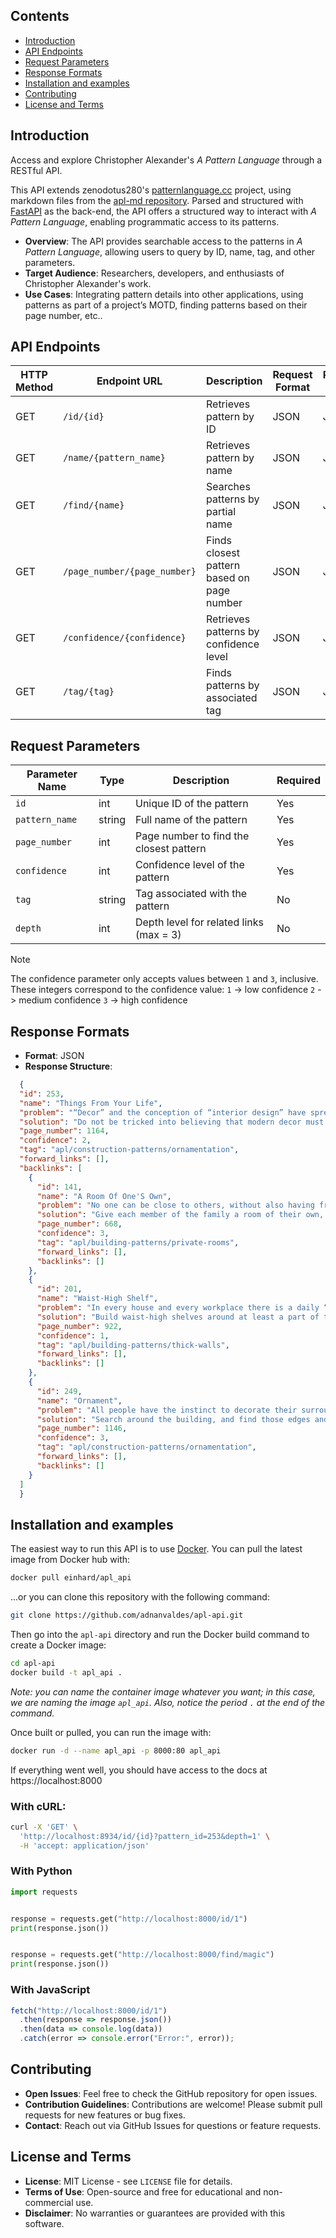 ## Contents

- [Introduction](#Introduction)
- [API Endpoints](#API%20Endpoints)
- [Request Parameters](#Request%20Parameters)
- [Response Formats](#Response%20Formats)
- [Installation and examples](#Installation%20and%20examples)
- [Contributing](#Contributing)
- [License and Terms](#License%20and%20Terms)

## Introduction

Access and explore Christopher Alexander's _A Pattern Language_ through a RESTful API.

This API extends zenodotus280's [patternlanguage.cc](https://patternlanguage.cc) project, using markdown files from the [apl-md repository](https://github.com/zenodotus280/apl-md). Parsed and structured with [FastAPI](https://fastapi.tiangolo.com) as the back-end, the API offers a structured way to interact with _A Pattern Language_, enabling programmatic access to its patterns.

- **Overview**: The API provides searchable access to the patterns in _A Pattern Language_, allowing users to query by ID, name, tag, and other parameters.
- **Target Audience**: Researchers, developers, and enthusiasts of Christopher Alexander's work.
- **Use Cases**: Integrating pattern details into other applications, using patterns as part of a project’s MOTD, finding patterns based on their page number, etc..

## API Endpoints

| HTTP Method | Endpoint URL                 | Description                                           | Request Format | Response Format |
|-------------|-------------------------------|-------------------------------------------------------|----------------|-----------------|
| GET         | `/id/{id}`                    | Retrieves pattern by ID                               | JSON           | JSON            |
| GET         | `/name/{pattern_name}`        | Retrieves pattern by name                             | JSON           | JSON            |
| GET         | `/find/{name}`                | Searches patterns by partial name                     | JSON           | JSON            |
| GET         | `/page_number/{page_number}`  | Finds closest pattern based on page number            | JSON           | JSON            |
| GET         | `/confidence/{confidence}`    | Retrieves patterns by confidence level                | JSON           | JSON            |
| GET         | `/tag/{tag}`                  | Finds patterns by associated tag                      | JSON           | JSON            |

## Request Parameters

| Parameter Name | Type   | Description                             | Required |
| -------------- | ------ | --------------------------------------- | -------- |
| `id`           | int    | Unique ID of the pattern                | Yes      |
| `pattern_name` | string | Full name of the pattern                | Yes      |
| `page_number`  | int    | Page number to find the closest pattern | Yes      |
| `confidence`   | int    | Confidence level of the pattern         | Yes      |
| `tag`          | string | Tag associated with the pattern         | No       |
| `depth`        | int    | Depth level for related links (max = 3) | No       |
>[!note]
>The confidence parameter only accepts values between `1` and `3`, inclusive. These integers correspond to the confidence value:
>`1` -> low confidence
>`2` -> medium confidence
>`3` -> high confidence

## Response Formats

- **Format**: JSON
- **Response Structure**:

```json
  {
  "id": 253,
  "name": "Things From Your Life",
  "problem": "“Decor” and the conception of “interior design” have spread so widely, that very often people forget their instinct for the things they really want to keep around them.",
  "solution": "Do not be tricked into believing that modern decor must be slick or psychedelic, or “natural” or \"modern art\", or “plants” or anything else that current taste-makers claim. It is most beautiful when it comes straight from your life—the things you care for, the things that tell your story.",
  "page_number": 1164,
  "confidence": 2,
  "tag": "apl/construction-patterns/ornamentation",
  "forward_links": [],
  "backlinks": [
    {
      "id": 141,
      "name": "A Room Of One'S Own",
      "problem": "No one can be close to others, without also having frequent opportunities to be alone.",
      "solution": "Give each member of the family a room of their own, especially adults. A minimum room of one’s own is an alcove with a desk, shelves, and curtain. The maximum is a cottage—like a [[Teenager's Cottage (154)]] , or an [[Old Age Cottage (155)]]. In all cases, especially the adult ones, place these rooms at the far ends of the intimacy gradient—far from the common rooms.",
      "page_number": 668,
      "confidence": 3,
      "tag": "apl/building-patterns/private-rooms",
      "forward_links": [],
      "backlinks": []
    },
    {
      "id": 201,
      "name": "Waist-High Shelf",
      "problem": "In every house and every workplace there is a daily “traffic” of the objects which are handled most. Unless such things are immediately at hand, the flow of life is awkward, full of mistakes; things are forgotten, misplaced.",
      "solution": "Build waist-high shelves around at least a part of the main rooms where people live and work. Make them long, 9 to 15 inches deep, with shelves or cupboard underneath. Interrupt the shelf for seats, windows, and doors.",
      "page_number": 922,
      "confidence": 1,
      "tag": "apl/building-patterns/thick-walls",
      "forward_links": [],
      "backlinks": []
    },
    {
      "id": 249,
      "name": "Ornament",
      "problem": "All people have the instinct to decorate their surroundings.",
      "solution": "Search around the building, and find those edges and transitions which need emphasis or extra binding energy. Corners, places where materials meet, door frames, windows, main entrances, the place where one wall meets another, the garden gate, a fence—all these are natural places which call out for ornament.\nNow find simple themes and apply the elements of the theme over and over again to the edges and boundaries which you decide to mark. Make the ornaments work as seams along the boundaries and edges so that they knit the two sides together and make them one.",
      "page_number": 1146,
      "confidence": 3,
      "tag": "apl/construction-patterns/ornamentation",
      "forward_links": [],
      "backlinks": []
    }
  ]
  }
```

## Installation and examples

The easiest way to run this API is to use [Docker](https://www.docker.com/). You can pull the latest image from Docker hub with:

```bash
docker pull einhard/apl_api
```
...or you can clone this repository with the following command:

```bash
git clone https://github.com/adnanvaldes/apl-api.git
```

Then go into the `apl-api` directory and run the Docker build command to create a Docker image:

```bash
cd apl-api
docker build -t apl_api .
```

*Note: you can name the container image whatever you want; in this case, we are naming the image `apl_api`. Also, notice the period `.` at the end of the command.*

Once built or pulled, you can run the image with:

```bash
docker run -d --name apl_api -p 8000:80 apl_api
```

If everything went well, you should have access to the docs at https://localhost:8000

### With cURL:

```bash
curl -X 'GET' \
  'http://localhost:8934/id/{id}?pattern_id=253&depth=1' \
  -H 'accept: application/json'
```

###  With Python
```python
import requests


response = requests.get("http://localhost:8000/id/1")
print(response.json())


response = requests.get("http://localhost:8000/find/magic")
print(response.json())
```

###  With JavaScript
```javascript
fetch("http://localhost:8000/id/1")
  .then(response => response.json())
  .then(data => console.log(data))
  .catch(error => console.error("Error:", error));
```

## Contributing

- **Open Issues**: Feel free to check the GitHub repository for open issues.
- **Contribution Guidelines**: Contributions are welcome! Please submit pull requests for new features or bug fixes.
- **Contact**: Reach out via GitHub Issues for questions or feature requests.

## License and Terms

- **License**: MIT License - see `LICENSE` file for details.
- **Terms of Use**: Open-source and free for educational and non-commercial use.
- **Disclaimer**: No warranties or guarantees are provided with this software.
